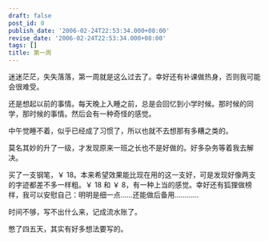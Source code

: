 ```yaml
---
draft: false
post_id: 0
publish_date: '2006-02-24T22:53:34.000+08:00'
revise_date: '2006-02-24T22:53:34.000+08:00'
tags: []
title: 第一周
---
```


迷迷茫茫，失失落落，第一周就是这么过去了。幸好还有补课做热身，否则我可能会很难受。

还是想起以前的事情。每天晚上入睡之前，总是会回忆到小学时候。那时候的同学，那时候的事情。然后会有一种奇怪的感觉。

中午觉睡不着，似乎已经成了习惯了，所以也就不去想那有多糟之类的。

莫名其妙的升了一级，才发现原来一班之长也不是好做的。好多杂务等着我去解决。

买了一支钢笔，￥ 18。本来希望效果能比现在用的这一支好，可是发现好像两支的字迹都差不多一样粗。￥ 18 和 ￥ 8，有一种上当的感觉。幸好还有狐狸做榜样，我可以安慰自己：明明是细一点……还能做后备用…………

时间不够，写不出什么来，记成流水账了。

憋了四五天，其实有好多想法要写的。
